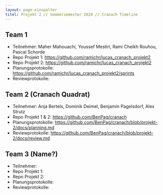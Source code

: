 ```yaml
---
layout: page-einspalter
titel: Projekt 2 // Sommersemester 2020 // Cranach Timeline
---
```


## Team 1

- Teilnehmer: Maher Mahouachi, Youssef Mestiri, Rami Cheikh Rouhou, Pascal Schorde
- Repo Projekt 1: https://github.com/ramichr/lucas_cranach_projekt2
- Repo Projekt 2: https://github.com/ramichr/lucas_cranach_projekt2
- Planungsprotokolle: https://github.com/ramichr/lucas_cranach_projekt2/sprints
- Reviewprotokolle:

## Team 2 (Cranach Quadrat)
- Teilnehmer: Anja Bertels, Dominik Deimel, Benjamin Pagelsdorf, Alex Strutz
- Repo Projekt 1 & 2: https://github.com/BenPag/cranach
- Planungsprotokolle: https://github.com/BenPag/cranach/blob/projekt-2/docs/planning.md
- Reviewprotokolle: https://github.com/BenPag/cranach/blob/projekt-2/docs/review.md

## Team 3 (Name?)
- Teilnehmer:
- Repo Projekt 1:
- Repo Projekt 2:
- Planungsprotokolle:
- Reviewprotokolle:
